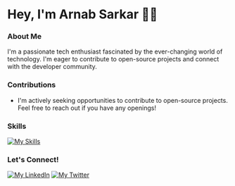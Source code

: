 # Hey, I'm Arnab Sarkar 👋🏽

### About Me
I'm a passionate tech enthusiast fascinated by the ever-changing world of technology. I'm eager to contribute to open-source projects and connect with the developer community.
### Contributions
* I'm actively seeking opportunities to contribute to open-source projects. Feel free to reach out if you have any openings!


### Skills
[![My Skills](https://skillicons.dev/icons?i=js,java,python,ts,express,react,next,nodejs,tailwind,css,postgresql,sqlite,mysql,firebase,git)](https://skillicons.dev)

### Let's Connect!
[![My LinkedIn](https://skillicons.dev/icons?i=linkedin)](https://www.linkedin.com/in/asrk06) [![My Twitter](https://skillicons.dev/icons?i=twitter)](https://twitter.com/arnab0663)
